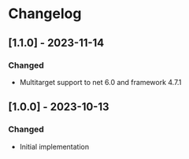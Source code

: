 # Changelog

## [1.1.0] - 2023-11-14
### Changed
- Multitarget support to net 6.0 and framework 4.7.1

## [1.0.0] - 2023-10-13
### Changed
- Initial implementation
